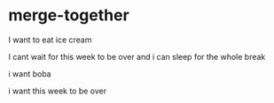 # merge-together
I want to eat ice cream

I cant wait for this week to be over and i can sleep for the whole break




i want boba

i want this week to be over
